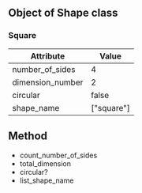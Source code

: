 ## Object of Shape class  

### Square  

| **Attribute**             | **Value**     |  
| ------------------------- | ------------- |  
| number_of_sides           |  4            |   
| dimension_number          |  2            |    
| circular                  |  false        |        
| shape_name                |  ["square"]   |   

## Method  

* count_number_of_sides    
* total_dimension  
* circular?  
* list_shape_name  
